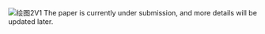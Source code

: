 ![绘图2V1](https://github.com/user-attachments/assets/dc9f7a85-f533-435a-8d3d-24d8892466d4)
The paper is currently under submission, and more details will be updated later.
